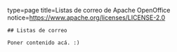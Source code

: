 type=page
title=Listas de correo de Apache OpenOffice
notice=https://www.apache.org/licenses/LICENSE-2.0
~~~~~~
## Listas de correo

Poner contenido acá. :)
